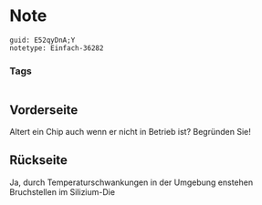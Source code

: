 # Note
```
guid: E52qyDnA;Y
notetype: Einfach-36282
```

### Tags
```
```

## Vorderseite
Altert ein Chip auch wenn er nicht in Betrieb ist? Begründen Sie!

## Rückseite
Ja, durch Temperaturschwankungen in der Umgebung enstehen Bruchstellen im Silizium-Die
